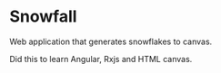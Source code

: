 # Snowfall

Web application that generates snowflakes to canvas.

Did this to learn Angular, Rxjs and HTML canvas.
